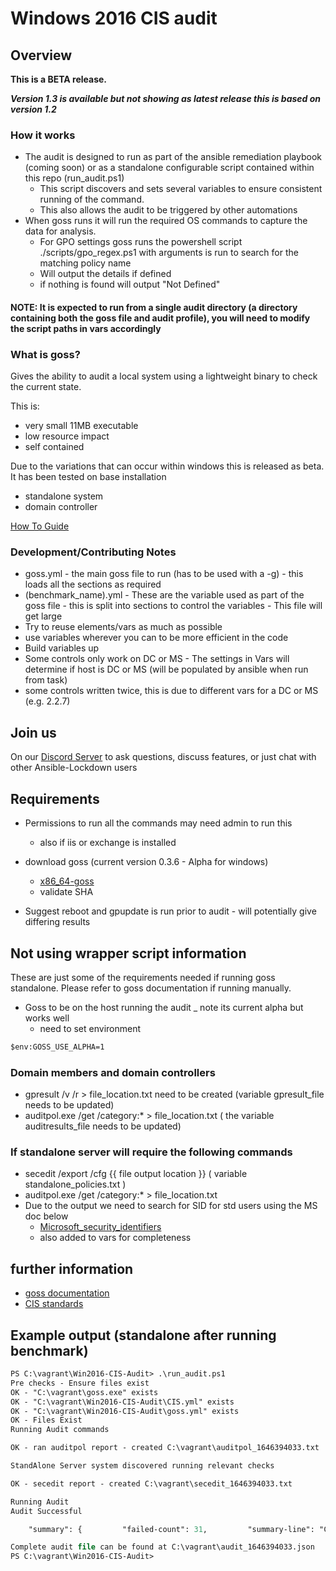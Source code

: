 # Windows 2016 CIS audit

## Overview

**This is a BETA release.**

***Version 1.3 is available but not showing as latest release this is based on version 1.2***

### How it works

- The audit is designed to run as part of the ansible remediation playbook (coming soon) or as a standalone configurable script contained within this repo (run_audit.ps1)
  - This script discovers and sets several variables to ensure consistent running of the command.
  - This also allows the audit to be triggered by other automations
- When goss runs it will run the required OS commands to capture the data for analysis.
  - For GPO settings goss runs the powershell script ./scripts/gpo_regex.ps1 with arguments is run to search for the matching policy name
  - Will output the details if defined
  - if nothing is found will output "Not Defined"

#### NOTE: It is expected to run from a single audit directory (a directory containing both the goss file and audit profile), you will need to modify the script paths in vars accordingly

### What is goss?

Gives the ability to audit a local system using a lightweight binary to check the current state.

This is:

- very small 11MB executable
- low resource impact
- self contained

Due to the variations that can occur within windows this is released as beta.
It has been tested on base installation

- standalone system
- domain controller

[How To Guide](Docs/Security_remediation_and_auditing.MD)

### Development/Contributing Notes

- goss.yml - the main goss file to run (has to be used with a -g) - this loads all the sections as required
- (benchmark_name).yml - These are the variable used as part of the goss file - this is split into sections to control the variables - This file will get large
- Try to reuse elements/vars as much as possible
- use variables wherever you can to be more efficient in the code
- Build variables up
- Some controls only work on DC or MS - The settings in Vars will determine if host is DC or MS (will be populated by ansible when run from task)
- some controls written twice, this is due to different vars for a DC or MS (e.g. 2.2.7)

## Join us

On our [Discord Server](https://discord.gg/JFxpSgPFEJ) to ask questions, discuss features, or just chat with other Ansible-Lockdown users

## Requirements

- Permissions to run all the commands may need admin to run this
  - also if iis or exchange is installed

- download goss (current version 0.3.6 - Alpha for windows)
  - [x86_64-goss](https://github.com/aelsabbahy/goss/releases/download/v0.3.goss-alpha-windows-amd64.exe)
  - validate SHA

- Suggest reboot and gpupdate is run prior to audit - will potentially give differing results

## Not using wrapper script information

These are just some of the requirements needed if running goss standalone.
Please refer to goss documentation if running manually.

- Goss to be on the host running the audit _ note its current alpha but works well
  - need to set environment

```txt
$env:GOSS_USE_ALPHA=1
```

### Domain members and domain controllers

- gpresult /v /r > file_location.txt need to be created (variable gpresult_file  needs to be updated)
- auditpol.exe /get /category:* > file_location.txt ( the variable auditresults_file needs to be updated)

### If standalone server will require the following commands

- secedit /export /cfg {{ file output location }} ( variable standalone_policies.txt )
- auditpol.exe /get /category:* > file_location.txt
- Due to the output we need to search for SID for std users using the MS doc below
  - [Microsoft_security_identifiers](https://docs.microsoft.com/en-us/troubleshoot/windows-server/identity/security-identifiers-in-windows)
  - also added to vars for completeness

## further information

- [goss documentation](https://github.com/aelsabbahy/goss/blob/master/docs/manual.md#patterns)
- [CIS standards](https://www.cisecurity.org)

## Example output (standalone after running benchmark)

```ps
PS C:\vagrant\Win2016-CIS-Audit> .\run_audit.ps1
Pre checks - Ensure files exist
OK - "C:\vagrant\goss.exe" exists
OK - "C:\vagrant\Win2016-CIS-Audit\CIS.yml" exists
OK - "C:\vagrant\Win2016-CIS-Audit\goss.yml" exists
OK - Files Exist
Running Audit commands

OK - ran auditpol report - created C:\vagrant\auditpol_1646394033.txt

StandAlone Server system discovered running relevant checks

OK - secedit report - created C:\vagrant\secedit_1646394033.txt

Running Audit
Audit Successful

    "summary": {         "failed-count": 31,         "summary-line": "Count: 661, Failed: 31, Duration: 44.994s",         "test-count": 661,         "total-duration": 44993809300     } }

Complete audit file can be found at C:\vagrant\audit_1646394033.json
PS C:\vagrant\Win2016-CIS-Audit>
```
